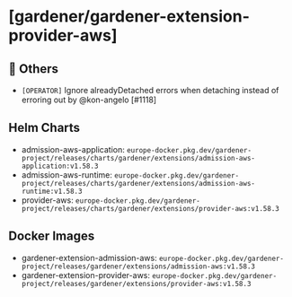 # [gardener/gardener-extension-provider-aws]

## 🏃 Others

- `[OPERATOR]` Ignore alreadyDetached errors when detaching instead of erroring out by @kon-angelo [#1118]

## Helm Charts
- admission-aws-application: `europe-docker.pkg.dev/gardener-project/releases/charts/gardener/extensions/admission-aws-application:v1.58.3`
- admission-aws-runtime: `europe-docker.pkg.dev/gardener-project/releases/charts/gardener/extensions/admission-aws-runtime:v1.58.3`
- provider-aws: `europe-docker.pkg.dev/gardener-project/releases/charts/gardener/extensions/provider-aws:v1.58.3`
## Docker Images
- gardener-extension-admission-aws: `europe-docker.pkg.dev/gardener-project/releases/gardener/extensions/admission-aws:v1.58.3`
- gardener-extension-provider-aws: `europe-docker.pkg.dev/gardener-project/releases/gardener/extensions/provider-aws:v1.58.3`
